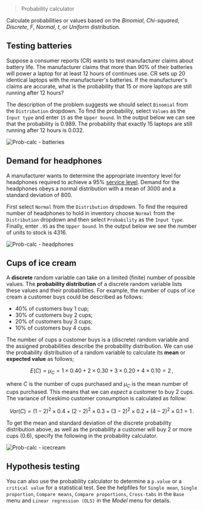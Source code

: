 > Probability calculator

Calculate probabilities or values based on the _Binomial_, _Chi-squared_, _Discrete_, _F_, _Normal_, _t_, or _Uniform_ distribution.

## Testing batteries

Suppose a consumer reports (CR) wants to test manufacturer claims about battery life. The manufacturer claims that more than 90% of their batteries will power a laptop for at least 12 hours of continues use. CR sets up 20 identical laptops with the manufacturer's batteries. If the manufacturer's claims are accurate, what is the probability that 15 or more laptops are still running after 12 hours?

The description of the problem suggests we should select `Binomial` from the `Distribution` dropdown. To find the probability, select `Values` as the `Input type` and enter `15` as the `Upper bound`. In the output below we can see that the probability is 0.989. The probability that exactly 15 laptops are still running after 12 hours is 0.032.

![Prob-calc - batteries](figures_basics/prob_calc_batteries.png)

## Demand for headphones

A manufacturer wants to determine the appropriate inventory level for headphones required to achieve a 95% <a href="https://en.wikipedia.org/wiki/Service_level" target="_blank">service level</a>. Demand for the headphones obeys a normal distribution with a mean of 3000 and a standard deviation of 800.

First select `Normal` from the `Distribution` dropdown. To find the required number of headphones to hold in inventory choose `Normal` from the `Distribution` dropdown and then select `Probability` as the `Input type`. Finally, enter `.95` as the `Upper bound`. In the output below we see the number of units to stock is 4316.

![Prob-calc - headphones](figures_basics/prob_calc_headphones.png)

## Cups of ice cream

A **discrete** random variable can take on a limited (finite) number of possible values. The **probability distribution** of a discrete random variable lists these values and their probabilities. For example, the number of cups of ice cream a customer buys could be described as follows:

* 40% of customers buy 1 cup;
* 30% of customers buy 2 cups;
* 20% of customers buy 3 cups;
* 10% of customers buy 4 cups.

The number of cups a customer buys is a (discrete) random variable and the assigned probabilities describe the probability distribution. We can use the probability distribution of a random variable to calculate its **mean** or **expected value** as follows;

$$
  E(C) = \mu_C = 1 \times 0.40 + 2 \times 0.30 + 3 \times 0.20 + 4 \times 0.10 = 2\,,
$$

where $C$ is the number of cups purchased and $\mu_C$ is the mean number of cups purchased. This means that we can _expect_ a customer to buy 2 cups. The variance of Iceskimo customer consumption is calculated as follow:

$$
  Var(C) = (1 - 2)^2 \times 0.4 + (2 - 2)^2 \times 0.3 + (3 - 2)^2 \times 0.2 + (4 - 2)^2 \times 0.1 = 1\,.
$$

To get the mean and standard deviation of the discrete probability distribution above, as well as the probability a customer will buy 2 or more cups (0.6), specify the following in the probability calculator.

![Prob-calc - icecream](figures_basics/prob_calc_icecream.png)

## Hypothesis testing

You can also use the probability calculator to determine a `p.value` or a `critical value` for a statistical test. See the helpfiles for `Single mean`, `Single proportion`, `Compare means`, `Compare proportions`, `Cross-tabs` in the `Base` menu and `Linear regression (OLS)` in the _Model_ menu for details.
